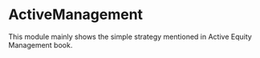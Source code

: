 # ActiveManagement
This module mainly shows the simple strategy mentioned in Active Equity Management book. 
